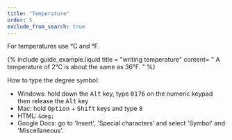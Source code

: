 ```yaml
---
title: "Temperature"
order: 5
exclude_from_search: true
---
```


For temperatures use °C and °F.

{% include guide_example.liquid
  title = "writing temperature"
  content= "
A temperature of 2°C is about the same as 36°F.
"
%}

How to type the degree symbol:

- Windows: hold down the <kbd>Alt</kbd> key, type <kbd>0176</kbd> on the numeric keypad then release the <kbd>Alt</kbd> key
- Mac: hold <kbd>Option</kbd> + <kbd>Shift</kbd> keys and type <kbd>8</kbd>
- HTML: `&deg;`
- Google Docs: go to 'Insert', 'Special characters' and select 'Symbol' and 'Miscellaneous'.
